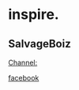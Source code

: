 # inspire.
## SalvageBoiz
[Channel:](https://www.youtube.com/channel/UCEhUBhCllFMrPtfqQPv8Y-g)

[facebook](https://www.facebook.com/salvageboiz)
